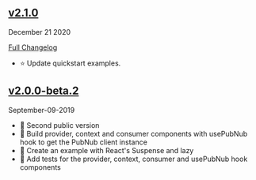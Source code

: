 ## [v2.1.0](https://github.com/pubnub/react/releases/tag/v2.1.0)
December 21 2020

[Full Changelog](https://github.com/pubnub/react/compare/v2.0.0...v2.1.0)

- ⭐️️ Update quickstart examples. 

## [v2.0.0-beta.2](https://github.com/pubnub/react/tree/v2.0)

September-09-2019

- 🌟 Second public version
- 🌟 Build provider, context and consumer components with usePubNub hook to get the PubNub client instance
- 🌟 Create an example with React's Suspense and lazy
- 🌟 Add tests for the provider, context, consumer and usePubNub hook components
